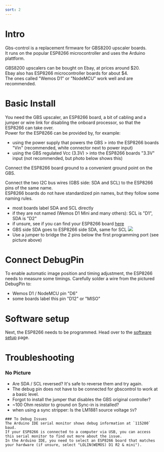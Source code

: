 ```yaml
---
sort: 2
---
```


# Intro   
Gbs-control is a replacement firmware for GBS8200 upscaler boards.   
It runs on the popular ESP8266 microcontroller and uses the Arduino plattform.    
   
GBS8200 upscalers can be bought on Ebay, at prices around $20.   
Ebay also has ESP8266 microcontroller boards for about $4.   
The ones called "Wemos D1" or "NodeMCU" work well and are recommended.   

# Basic Install
You need the GBS upscaler, an ESP8266 board, a bit of cabling and a jumper or wire link for disabling the onboard processor, so that the ESP8266 can take over.   
Power for the ESP8266 can be provided by, for example:
- using the power supply that powers the GBS > into the ESP8266 boards "Vin" (recommended, white connector next to power input)
- using the GBS regulated Vcc (3.3V) > into the ESP8266 boards "3.3V" input (not recommended, but photo below shows this)

Connect the ESP8266 board ground to a convenient ground point on the GBS.   

Connect the two I2C bus wires (GBS side: SDA and SCL) to the ESP8266 pins of the same name.   
ESP8266 boards do not have standardized pin names, but they follow some naming rules.
- most boards label SDA and SCL directly
- if they are not named (Wemos D1 Mini and many others): SCL is "D1", SDA is "D2"
- if unsure, see if you can find your ESP8266 board [here](https://randomnerdtutorials.com/esp8266-pinout-reference-gpios/)
- GBS side SDA goes to ESP8266 side SDA, same for SCL
![](https://i.imgur.com/TvSAQuX.png)
- Use a jumper to bridge the 2 pins below the first programming port (see picture above)
# Connect DebugPin
To enable automatic image position and timing adjustment, the ESP8266 needs to measure some timings.
Carefully solder a wire from the pictured DebugPin to: 
- Wemos D1 / NodeMCU pin "D6"
- some boards label this pin "D12" or "MISO"
   
# Software setup
Next, the ESP8266 needs to be programmed. Head over to the [software setup](https://github.com/ramapcsx2/gbs-control/wiki/Software-Setup) page.

# Troubleshooting
### No Picture
- Are SDA / SCL reversed? It's safe to reverse them and try again.
- The debug pin does not have to be connected for gbscontrol to work at a basic level.
- Forgot to install the jumper that disables the GBS original controller?
- ~100 Ohm resistor to ground on Sync-in is installed?
- when using a sync stripper: Is the LM1881 source voltage `5V`?   

```tip
### To Debug Issues
The Arduino IDE serial monitor shows debug information at `115200` baud.   
If your ESP8266 is connected to a computer via USB, you can access this serial monitor to find out more about the issue.   
In the Arduino IDE, you need to select an ESP8266 board that matches your hardware (if unsure, select "LOLIN(WEMOS) D1 R2 & mini").
```